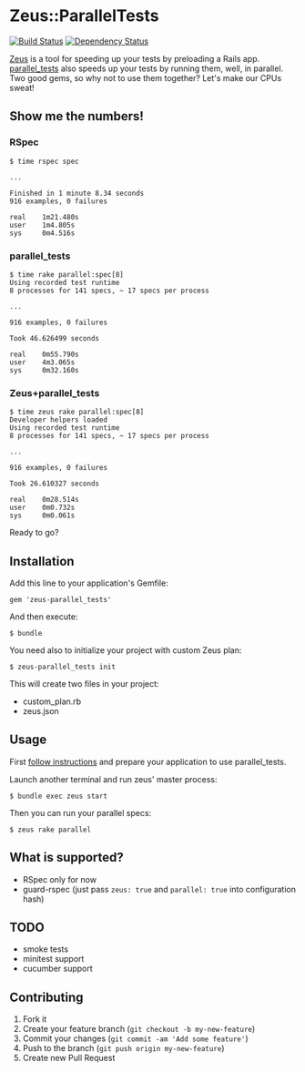 # Zeus::ParallelTests

[![Build Status](https://travis-ci.org/sevos/zeus-parallel_tests.png?branch=master)](https://travis-ci.org/sevos/zeus-parallel_tests)
[![Dependency Status](https://gemnasium.com/sevos/zeus-parallel_tests.png)](https://gemnasium.com/sevos/zeus-parallel_tests)

[Zeus](https://github.com/burke/zeus) is a tool for speeding up your tests by preloading a Rails app.
[parallel_tests](https://github.com/grosser/parallel_tests) also speeds up your tests by running them, well,
in parallel. Two good gems, so why not to use them together? Let's make our CPUs sweat!

## Show me the numbers!

### RSpec

```
$ time rspec spec

...

Finished in 1 minute 8.34 seconds
916 examples, 0 failures

real    1m21.480s
user    1m4.805s
sys     0m4.516s
```

### parallel_tests

```
$ time rake parallel:spec[8]
Using recorded test runtime
8 processes for 141 specs, ~ 17 specs per process

...

916 examples, 0 failures

Took 46.626499 seconds

real    0m55.790s
user    4m3.065s
sys     0m32.160s
```

### Zeus+parallel_tests

```
$ time zeus rake parallel:spec[8]
Developer helpers loaded
Using recorded test runtime
8 processes for 141 specs, ~ 17 specs per process

...

916 examples, 0 failures

Took 26.610327 seconds

real    0m28.514s
user    0m0.732s
sys     0m0.061s
```

Ready to go?

## Installation

Add this line to your application's Gemfile:

    gem 'zeus-parallel_tests'

And then execute:

    $ bundle

You need also to initialize your project with custom Zeus plan:

    $ zeus-parallel_tests init

This will create two files in your project:

* custom_plan.rb
* zeus.json

## Usage

First [follow instructions](https://github.com/grosser/parallel_tests) and prepare
your application to use parallel_tests.

Launch another terminal and run zeus' master process:

    $ bundle exec zeus start

Then you can run your parallel specs:

    $ zeus rake parallel

## What is supported?

* RSpec only for now
* guard-rspec (just pass `zeus: true` and `parallel: true` into configuration hash)

## TODO

* smoke tests
* minitest support
* cucumber support

## Contributing

1. Fork it
2. Create your feature branch (`git checkout -b my-new-feature`)
3. Commit your changes (`git commit -am 'Add some feature'`)
4. Push to the branch (`git push origin my-new-feature`)
5. Create new Pull Request
